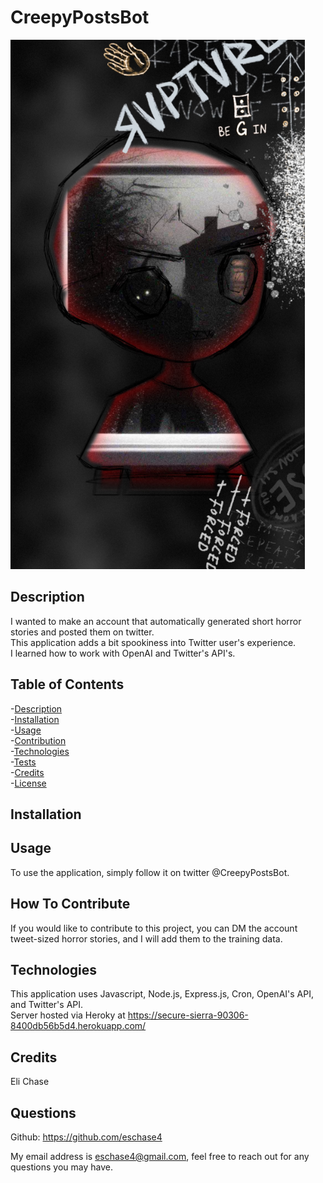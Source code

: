 # CreepyPostsBot
    
![Picture of Deployed Application](/assets/CreepyPost1.png)


<a name="description"></a>
## Description  
    
I wanted to make an account that automatically generated short horror stories and posted them on twitter.<br>
This application adds a bit spookiness into Twitter user's experience.<br>
I learned how to work with OpenAI and Twitter's API's.<br>
    
    
## Table of Contents
-[Description](#description)<br> 
-[Installation](#installation)<br>
-[Usage](#usage)<br>
-[Contribution](#contribution)<br>
-[Technologies](#technologies)<br>
-[Tests](#tests)<br>
-[Credits](#credits)<br>
-[License](#license)<br>

<a name="installation"></a>
## Installation







<a name="usage"></a>
## Usage

To use the application, simply follow it on twitter @CreepyPostsBot.

<a name="contribution"></a>
## How To Contribute

If you would like to contribute to this project, you can DM the account tweet-sized horror stories, and I will add them to the training data.

<a name="technologies"></a>
## Technologies

This application uses Javascript, Node.js, Express.js, Cron, OpenAI's API, and Twitter's API.<br>
Server hosted via Heroky at https://secure-sierra-90306-8400db56b5d4.herokuapp.com/<br>

<a name="credits"></a>
## Credits 

Eli Chase

## Questions

Github: https://github.com/eschase4

My email address is eschase4@gmail.com, feel free to reach out for any questions you may have.